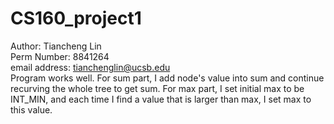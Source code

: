 # CS160_project1

Author: Tiancheng Lin<br />
Perm Number: 8841264<br />
email address: tianchenglin@ucsb.edu<br />
Program works well. For sum part, I add node's value into sum and continue recurving the whole tree to get sum. For max part, I set initial max to be INT_MIN, and each time I find a value that is larger than max, I set max to this value.
